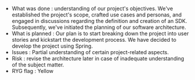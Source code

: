 * What was done : understanding of our project's objectives. We've established the project's scope, crafted use cases and personas, and engaged in discussions regarding the definition and creation of an SDK. Subsequently, we've initiated the planning of our software architecture.
* What is planned : Our plan is to start breaking down the project into user stories and kickstart the development process. We have decided to develop the project using Spring.
* Issues : Partial understanding of certain project-related aspects.
* Risk : revise the architecture later in case of inadequate understanding of the subject matter.
* RYG flag : Yellow
